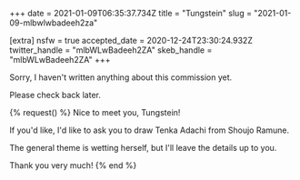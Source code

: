 +++
date = 2021-01-09T06:35:37.734Z
title = "Tungstein"
slug = "2021-01-09-mlbwlwbadeeh2za"

[extra]
nsfw = true
accepted_date = 2020-12-24T23:30:24.932Z
twitter_handle = "mlbWLwBadeeh2ZA"
skeb_handle = "mlbWLwBadeeh2ZA"
+++

Sorry, I haven't written anything about this commission yet.

Please check back later.

{% request() %}
Nice to meet you, Tungstein!

If you'd like, I'd like to ask you to draw Tenka Adachi from Shoujo Ramune.

The general theme is wetting herself, but I'll leave the details up to you.

Thank you very much!
{% end %}
